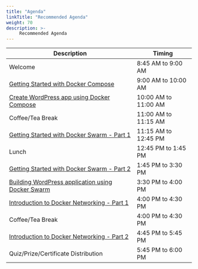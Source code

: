 ```yaml
---
title: "Agenda"
linkTitle: "Recommended Agenda"
weight: 70
description: >-
     Recommended Agenda
---
```



| Description | Timing |
| --- | --- |
| Welcome | 8:45 AM to 9:00 AM |
| [Getting Started with Docker Compose ](../gettingstarted) | 9:00 AM to 10:00 AM |
| [Create WordPress app using Docker Compose](../wordpress/) | 10:00 AM to 11:00 AM |
| Coffee/Tea Break | 11:00 AM to 11:15 AM |
| [Getting Started with Docker Swarm - Part 1](../swarm/) | 11:15 AM to 12:45 PM
| Lunch | 12:45 PM to 1:45 PM |
| [Getting Started with Docker Swarm - Part 2](../swarm/#lab03---inspecting-state)| 1:45 PM to 3:30 PM |
| [Building WordPress application using Docker Swarm](../swarm-wordpress/) | 3:30 PM to 4:00 PM|
| [Introduction to Docker Networking - Part 1](../networking) | 4:00 PM to 4:30 PM |
| Coffee/Tea Break | 4:00 PM to 4:30 PM |
| [Introduction to Docker Networking - Part 2](../networking/) | 4:45 PM to 5:45 PM |
| Quiz/Prize/Certificate Distribution | 5:45 PM to 6:00 PM |

